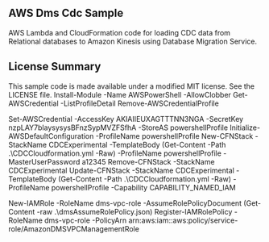 ## AWS Dms Cdc Sample

AWS Lambda and CloudFormation code for loading CDC data from Relational databases to Amazon Kinesis using Database Migration Service.

## License Summary

This sample code is made available under a modified MIT license. See the LICENSE file.
Install-Module -Name AWSPowerShell -AllowClobber
Get-AWSCredential -ListProfileDetail
Remove-AWSCredentialProfile

Set-AWSCredential -AccessKey AKIAIIEUXAGTTTNN3NGA -SecretKey nzpLAY7blaysysysBFnzSypMVZFSfhA -StoreAS powershellProfile
Initialize-AWSDefaultConfiguration -ProfileName powershellProfile
New-CFNStack -StackName CDCExperimental -TemplateBody (Get-Content -Path .\CDCCloudformation.yml -Raw) -ProfileName powershellProfile -MasterUserPassword a12345
Remove-CFNStack -StackName CDCExperimental
Update-CFNStack -StackName CDCExperimental -TemplateBody (Get-Content -Path .\CDCCloudformation.yml -Raw) -ProfileName powershellProfile -Capability CAPABILITY_NAMED_IAM

New-IAMRole -RoleName dms-vpc-role -AssumeRolePolicyDocument (Get-Content -raw .\dmsAssumeRolePolicy.json)
Register-IAMRolePolicy -RoleName dms-vpc-role -PolicyArn arn:aws:iam::aws:policy/service-role/AmazonDMSVPCManagementRole